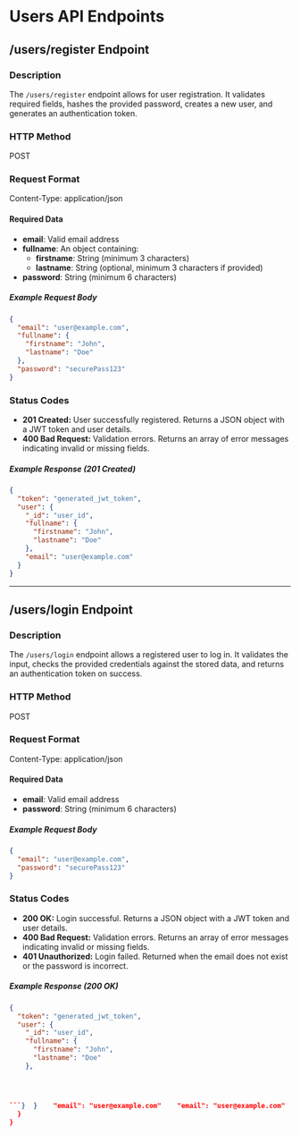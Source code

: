 # Users API Endpoints

## /users/register Endpoint

### Description
The `/users/register` endpoint allows for user registration. It validates required fields, hashes the provided password, creates a new user, and generates an authentication token.

### HTTP Method
POST

### Request Format
Content-Type: application/json

#### Required Data
- **email**: Valid email address
- **fullname**: An object containing:
  - **firstname**: String (minimum 3 characters)
  - **lastname**: String (optional, minimum 3 characters if provided)
- **password**: String (minimum 6 characters)

##### Example Request Body
```json
{
  "email": "user@example.com",
  "fullname": {
    "firstname": "John",
    "lastname": "Doe"
  },
  "password": "securePass123"
}
```

### Status Codes
- **201 Created:** User successfully registered. Returns a JSON object with a JWT token and user details.
- **400 Bad Request:** Validation errors. Returns an array of error messages indicating invalid or missing fields.

##### Example Response (201 Created)
```json
{
  "token": "generated_jwt_token",
  "user": {
    "_id": "user_id",
    "fullname": {
      "firstname": "John",
      "lastname": "Doe"
    },
    "email": "user@example.com"
  }
}
```

---

## /users/login Endpoint

### Description
The `/users/login` endpoint allows a registered user to log in. It validates the input, checks the provided credentials against the stored data, and returns an authentication token on success.

### HTTP Method
POST

### Request Format
Content-Type: application/json

#### Required Data
- **email**: Valid email address
- **password**: String (minimum 6 characters)

##### Example Request Body
```json
{
  "email": "user@example.com",
  "password": "securePass123"
}
```

### Status Codes
- **200 OK:** Login successful. Returns a JSON object with a JWT token and user details.
- **400 Bad Request:** Validation errors. Returns an array of error messages indicating invalid or missing fields.
- **401 Unauthorized:** Login failed. Returned when the email does not exist or the password is incorrect.

##### Example Response (200 OK)
```json
{
  "token": "generated_jwt_token",
  "user": {
    "_id": "user_id",
    "fullname": {
      "firstname": "John",
      "lastname": "Doe"
    },




```}  }    "email": "user@example.com"    "email": "user@example.com"
  }
}